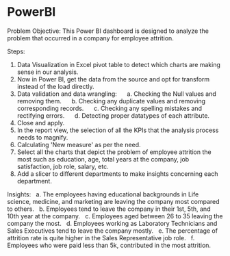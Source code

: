 # PowerBI
Problem Objective:
This Power BI dashboard is designed to analyze the problem that occurred in a company for employee attrition. 

Steps:
1. Data Visualization in Excel pivot table to detect which charts are making sense in our analysis. 
2. Now in Power BI, get the data from the source and opt for transform instead of the load directly. 
3. Data validation and data wrangling: 
     a. Checking the Null values and removing them.
     b. Checking any duplicate values and removing corresponding records. 
     c. Checking any spelling mistakes and rectifying errors.
     d. Detecting proper datatypes of each attribute. 
4. Close and apply.
5. In the report view, the selection of all the KPIs that the analysis process needs to magnify. 
6. Calculating 'New measure' as per the need. 
7. Select all the charts that depict the problem of employee attrition the most such as education, age, total years at the company, job satisfaction, job role, salary, etc.
8. Add a slicer to different departments to make insights concerning each department. 

Insights: 
  a. The employees having educational backgrounds in Life science, medicine, and marketing are leaving the company most compared to others.
  b. Employees tend to leave the company in their 1st, 5th, and 10th year at the company. 
  c. Employees aged between 26 to 35 leaving the company the most. 
  d. Employees working as Laboratory Technicians and Sales Executives tend to leave the company mostly.
  e. The percentage of attrition rate is quite higher in the Sales Representative job role. 
  f. Employees who were paid less than 5k, contributed in the most attrition.
